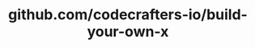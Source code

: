 ---
layout: post
title: github.com/codecrafters-io/build-your-own-x
categories: link
tags: [انگلیسی, گیت‌هاب, برنامه‌نویسی]
---